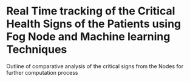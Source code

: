 # Real Time tracking of the Critical Health Signs of the Patients using Fog Node and Machine learning Techniques
Outline of comparative analysis of the critical signs from the Nodes for further computation process
